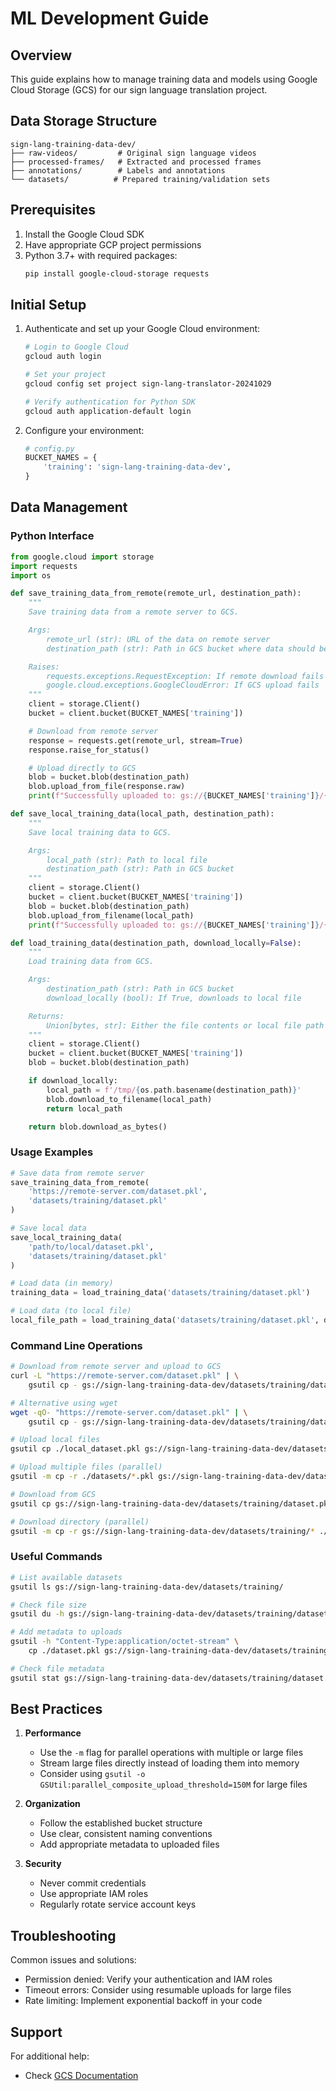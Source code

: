 # ML Development Guide

## Overview

This guide explains how to manage training data and models using Google Cloud Storage (GCS) for our sign language translation project.

## Data Storage Structure

```
sign-lang-training-data-dev/
├── raw-videos/         # Original sign language videos
├── processed-frames/   # Extracted and processed frames
├── annotations/        # Labels and annotations
└── datasets/          # Prepared training/validation sets

```

## Prerequisites

1. Install the Google Cloud SDK
2. Have appropriate GCP project permissions
3. Python 3.7+ with required packages:
   ```bash
   pip install google-cloud-storage requests
   ```

## Initial Setup

1. Authenticate and set up your Google Cloud environment:

   ```bash
   # Login to Google Cloud
   gcloud auth login

   # Set your project
   gcloud config set project sign-lang-translator-20241029

   # Verify authentication for Python SDK
   gcloud auth application-default login
   ```

2. Configure your environment:
   ```python
   # config.py
   BUCKET_NAMES = {
       'training': 'sign-lang-training-data-dev',
   }
   ```

## Data Management

### Python Interface

```python
from google.cloud import storage
import requests
import os

def save_training_data_from_remote(remote_url, destination_path):
    """
    Save training data from a remote server to GCS.

    Args:
        remote_url (str): URL of the data on remote server
        destination_path (str): Path in GCS bucket where data should be stored

    Raises:
        requests.exceptions.RequestException: If remote download fails
        google.cloud.exceptions.GoogleCloudError: If GCS upload fails
    """
    client = storage.Client()
    bucket = client.bucket(BUCKET_NAMES['training'])

    # Download from remote server
    response = requests.get(remote_url, stream=True)
    response.raise_for_status()

    # Upload directly to GCS
    blob = bucket.blob(destination_path)
    blob.upload_from_file(response.raw)
    print(f"Successfully uploaded to: gs://{BUCKET_NAMES['training']}/{destination_path}")

def save_local_training_data(local_path, destination_path):
    """
    Save local training data to GCS.

    Args:
        local_path (str): Path to local file
        destination_path (str): Path in GCS bucket
    """
    client = storage.Client()
    bucket = client.bucket(BUCKET_NAMES['training'])
    blob = bucket.blob(destination_path)
    blob.upload_from_filename(local_path)
    print(f"Successfully uploaded to: gs://{BUCKET_NAMES['training']}/{destination_path}")

def load_training_data(destination_path, download_locally=False):
    """
    Load training data from GCS.

    Args:
        destination_path (str): Path in GCS bucket
        download_locally (bool): If True, downloads to local file

    Returns:
        Union[bytes, str]: Either the file contents or local file path
    """
    client = storage.Client()
    bucket = client.bucket(BUCKET_NAMES['training'])
    blob = bucket.blob(destination_path)

    if download_locally:
        local_path = f'/tmp/{os.path.basename(destination_path)}'
        blob.download_to_filename(local_path)
        return local_path

    return blob.download_as_bytes()
```

### Usage Examples

```python
# Save data from remote server
save_training_data_from_remote(
    'https://remote-server.com/dataset.pkl',
    'datasets/training/dataset.pkl'
)

# Save local data
save_local_training_data(
    'path/to/local/dataset.pkl',
    'datasets/training/dataset.pkl'
)

# Load data (in memory)
training_data = load_training_data('datasets/training/dataset.pkl')

# Load data (to local file)
local_file_path = load_training_data('datasets/training/dataset.pkl', download_locally=True)
```

### Command Line Operations

```bash
# Download from remote server and upload to GCS
curl -L "https://remote-server.com/dataset.pkl" | \
    gsutil cp - gs://sign-lang-training-data-dev/datasets/training/dataset.pkl

# Alternative using wget
wget -qO- "https://remote-server.com/dataset.pkl" | \
    gsutil cp - gs://sign-lang-training-data-dev/datasets/training/dataset.pkl

# Upload local files
gsutil cp ./local_dataset.pkl gs://sign-lang-training-data-dev/datasets/training/dataset.pkl

# Upload multiple files (parallel)
gsutil -m cp -r ./datasets/*.pkl gs://sign-lang-training-data-dev/datasets/training/

# Download from GCS
gsutil cp gs://sign-lang-training-data-dev/datasets/training/dataset.pkl ./local_dataset.pkl

# Download directory (parallel)
gsutil -m cp -r gs://sign-lang-training-data-dev/datasets/training/* ./local_datasets/
```

### Useful Commands

```bash
# List available datasets
gsutil ls gs://sign-lang-training-data-dev/datasets/training/

# Check file size
gsutil du -h gs://sign-lang-training-data-dev/datasets/training/dataset.pkl

# Add metadata to uploads
gsutil -h "Content-Type:application/octet-stream" \
    cp ./dataset.pkl gs://sign-lang-training-data-dev/datasets/training/

# Check file metadata
gsutil stat gs://sign-lang-training-data-dev/datasets/training/dataset.pkl
```

## Best Practices

1. **Performance**

   - Use the `-m` flag for parallel operations with multiple or large files
   - Stream large files directly instead of loading them into memory
   - Consider using `gsutil -o GSUtil:parallel_composite_upload_threshold=150M` for large files

2. **Organization**

   - Follow the established bucket structure
   - Use clear, consistent naming conventions
   - Add appropriate metadata to uploaded files

3. **Security**

   - Never commit credentials
   - Use appropriate IAM roles
   - Regularly rotate service account keys

## Troubleshooting

Common issues and solutions:

- Permission denied: Verify your authentication and IAM roles
- Timeout errors: Consider using resumable uploads for large files
- Rate limiting: Implement exponential backoff in your code

## Support

For additional help:

- Check [GCS Documentation](https://cloud.google.com/storage/docs)
